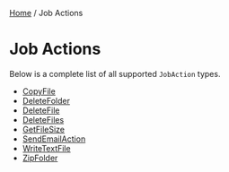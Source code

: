 [Home](/README.md) / Job Actions

# Job Actions
Below is a complete list of all supported `JobAction` types.

- [CopyFile](/docs/job-actions/CopyFile.md)
- [DeleteFolder](/docs/job-actions/DeleteFolder.md)
- [DeleteFile](/docs/job-actions/DeleteFile.md)
- [DeleteFiles](/docs/job-actions/DeleteFiles.md)
- [GetFileSize](/docs/job-actions/GetFileSize.md)
- [SendEmailAction](/docs/job-actions/SendEmail.md)
- [WriteTextFile](/docs/job-actions/WriteTextFile.md)
- [ZipFolder](/docs/job-actions/ZipFolder.md)